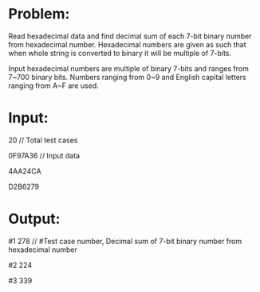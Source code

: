 # Problem:
Read hexadecimal data and find decimal sum of each 7-bit binary number from hexadecimal number. Hexadecimal numbers are given as such that when whole string is converted to binary it will be multiple of 7-bits.

Input hexadecimal numbers are multiple of binary 7-bits and ranges from 7~700 binary bits.
Numbers ranging from 0~9 and English capital letters ranging from A~F are used.



# Input:

20 // Total test cases

0F97A36   // Input data

4AA24CA

D2B6279



# Output:
#1 278    // #Test case number, Decimal sum of 7-bit binary number from hexadecimal number

#2 224

#3 339
